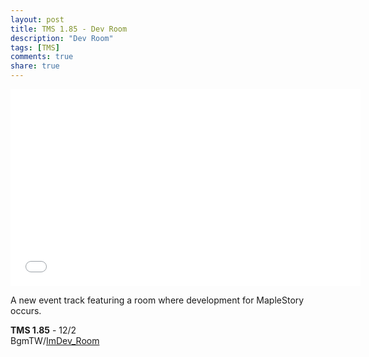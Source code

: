 ```yaml
---
layout: post
title: TMS 1.85 - Dev Room
description: "Dev Room"
tags: [TMS]
comments: true
share: true
---
```


<iframe width="560" height="315" src="//www.youtube.com/embed/3D2hglui148" frameborder="0" allowfullscreen></iframe>

A new event track featuring a room where development for MapleStory occurs.

<b>TMS 1.85</b> - 12/2  
BgmTW/<a href="https://youtu.be/3D2hglui148">ImDev_Room</a>
